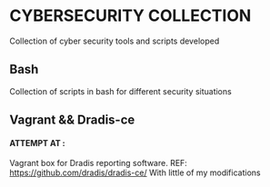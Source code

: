 # CYBERSECURITY COLLECTION
Collection of cyber security tools and scripts developed

## Bash
Collection of scripts in bash for different security situations

## Vagrant && Dradis-ce

#### ATTEMPT AT : 
 Vagrant box for Dradis reporting software.
 REF: https://github.com/dradis/dradis-ce/
 With little of my modifications


